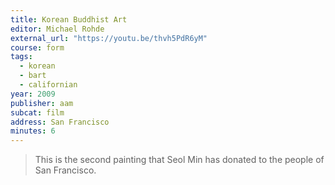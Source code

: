 ```yaml
---
title: Korean Buddhist Art
editor: Michael Rohde
external_url: "https://youtu.be/thvh5PdR6yM"
course: form
tags:
  - korean
  - bart
  - californian
year: 2009
publisher: aam
subcat: film
address: San Francisco
minutes: 6
---
```


> This is the second painting that Seol Min has donated to the people of San Francisco.
